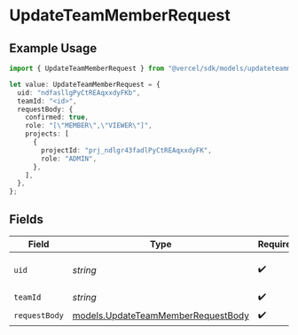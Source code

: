 # UpdateTeamMemberRequest

## Example Usage

```typescript
import { UpdateTeamMemberRequest } from "@vercel/sdk/models/updateteammemberop.js";

let value: UpdateTeamMemberRequest = {
  uid: "ndfasllgPyCtREAqxxdyFKb",
  teamId: "<id>",
  requestBody: {
    confirmed: true,
    role: "[\"MEMBER\",\"VIEWER\"]",
    projects: [
      {
        projectId: "prj_ndlgr43fadlPyCtREAqxxdyFK",
        role: "ADMIN",
      },
    ],
  },
};
```

## Fields

| Field                                                                          | Type                                                                           | Required                                                                       | Description                                                                    | Example                                                                        |
| ------------------------------------------------------------------------------ | ------------------------------------------------------------------------------ | ------------------------------------------------------------------------------ | ------------------------------------------------------------------------------ | ------------------------------------------------------------------------------ |
| `uid`                                                                          | *string*                                                                       | :heavy_check_mark:                                                             | The ID of the member.                                                          | ndfasllgPyCtREAqxxdyFKb                                                        |
| `teamId`                                                                       | *string*                                                                       | :heavy_check_mark:                                                             | N/A                                                                            |                                                                                |
| `requestBody`                                                                  | [models.UpdateTeamMemberRequestBody](../models/updateteammemberrequestbody.md) | :heavy_check_mark:                                                             | N/A                                                                            |                                                                                |